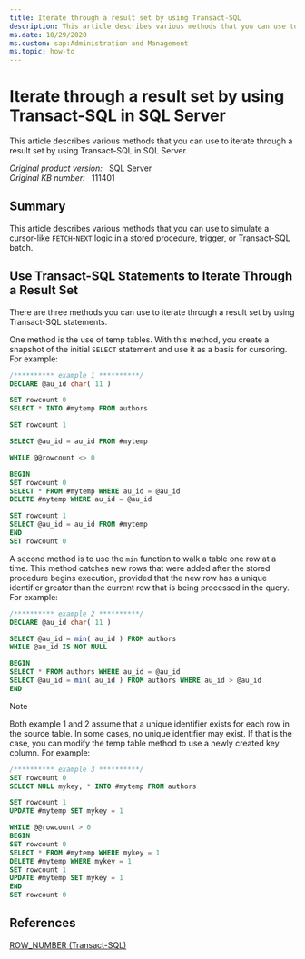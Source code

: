 ```yaml
---
title: Iterate through a result set by using Transact-SQL
description: This article describes various methods that you can use to iterate through a result set by using Transact-SQL in SQL Server.
ms.date: 10/29/2020
ms.custom: sap:Administration and Management
ms.topic: how-to
---
```


# Iterate through a result set by using Transact-SQL in SQL Server

This article describes various methods that you can use to iterate through a result set by using Transact-SQL in SQL Server.

_Original product version:_ &nbsp; SQL Server  
_Original KB number:_ &nbsp; 111401

## Summary

This article describes various methods that you can use to simulate a cursor-like `FETCH`-`NEXT` logic in a stored procedure, trigger, or Transact-SQL batch.

## Use Transact-SQL Statements to Iterate Through a Result Set

There are three methods you can use to iterate through a result set by using Transact-SQL statements.

One method is the use of temp tables. With this method, you create a snapshot of the initial `SELECT` statement and use it as a basis for cursoring. For example:

```SQL
/********** example 1 **********/
DECLARE @au_id char( 11 )

SET rowcount 0
SELECT * INTO #mytemp FROM authors

SET rowcount 1

SELECT @au_id = au_id FROM #mytemp

WHILE @@rowcount <> 0

BEGIN
SET rowcount 0
SELECT * FROM #mytemp WHERE au_id = @au_id
DELETE #mytemp WHERE au_id = @au_id

SET rowcount 1
SELECT @au_id = au_id FROM #mytemp
END
SET rowcount 0

```

A second method is to use the `min` function to walk a table one row at a time. This method catches new rows that were added after the stored procedure begins execution, provided that the new row has a unique identifier greater than the current row that is being processed in the query. For example:

```SQL
/********** example 2 **********/
DECLARE @au_id char( 11 )

SELECT @au_id = min( au_id ) FROM authors
WHILE @au_id IS NOT NULL

BEGIN
SELECT * FROM authors WHERE au_id = @au_id
SELECT @au_id = min( au_id ) FROM authors WHERE au_id > @au_id
END
```

> [!NOTE]
> Both example 1 and 2 assume that a unique identifier exists for each row in the source table. In some cases, no unique identifier may exist. If that is the case, you can modify the temp table method to use a newly created key column. For example:

```SQL
/********** example 3 **********/
SET rowcount 0
SELECT NULL mykey, * INTO #mytemp FROM authors

SET rowcount 1
UPDATE #mytemp SET mykey = 1

WHILE @@rowcount > 0
BEGIN
SET rowcount 0
SELECT * FROM #mytemp WHERE mykey = 1
DELETE #mytemp WHERE mykey = 1
SET rowcount 1
UPDATE #mytemp SET mykey = 1
END
SET rowcount 0
```

## References

[ROW_NUMBER (Transact-SQL)](/sql/t-sql/functions/row-number-transact-sql)
